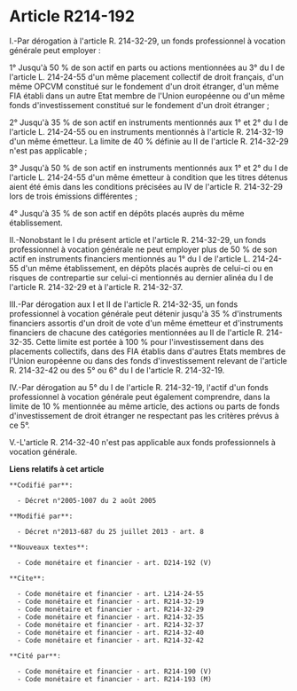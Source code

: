 # Article R214-192

I.-Par dérogation à l'article R. 214-32-29, un fonds professionnel à vocation générale peut employer : 

1° Jusqu'à 50 % de son actif en parts ou actions mentionnées au 3° du I de l'article L. 214-24-55 d'un même placement
collectif de droit français, d'un même OPCVM constitué sur le fondement d'un droit étranger, d'un même FIA établi dans un
autre Etat membre de l'Union européenne ou d'un même fonds d'investissement constitué sur le fondement d'un droit étranger ; 

2° Jusqu'à 35 % de son actif en instruments mentionnés aux 1° et 2° du I de l'article L. 214-24-55 ou en instruments
mentionnés à l'article R. 214-32-19 d'un même émetteur. La limite de 40 % définie au II de l'article R. 214-32-29 n'est pas
applicable ; 

3° Jusqu'à 50 % de son actif en instruments mentionnés aux 1° et 2° du I de l'article L. 214-24-55 d'un même émetteur à
condition que les titres détenus aient été émis dans les conditions précisées au IV de l'article R. 214-32-29 lors de trois
émissions différentes ; 

4° Jusqu'à 35 % de son actif en dépôts placés auprès du même établissement. 

II.-Nonobstant le I du présent article et l'article R. 214-32-29, un fonds professionnel à vocation générale ne peut employer
plus de 50 % de son actif en instruments financiers mentionnés au 1° du I de l'article L. 214-24-55 d'un même établissement,
en dépôts placés auprès de celui-ci ou en risques de contrepartie sur celui-ci mentionnés au dernier alinéa du I de l'article
R. 214-32-29 et à l'article R. 214-32-37. 

III.-Par dérogation aux I et II de l'article R. 214-32-35, un fonds professionnel à vocation générale peut détenir jusqu'à 35
% d'instruments financiers assortis d'un droit de vote d'un même émetteur et d'instruments financiers de chacune des
catégories mentionnées au II de l'article R. 214-32-35. Cette limite est portée à 100 % pour l'investissement dans des
placements collectifs, dans des FIA établis dans d'autres Etats membres de l'Union européenne ou dans des fonds
d'investissement relevant de l'article R. 214-32-42 ou des 5° ou 6° du I de l'article R. 214-32-19. 

IV.-Par dérogation au 5° du I de l'article R. 214-32-19, l'actif d'un fonds professionnel à vocation générale peut également
comprendre, dans la limite de 10 % mentionnée au même article, des actions ou parts de fonds d'investissement de droit
étranger ne respectant pas les critères prévus à ce 5°. 

V.-L'article R. 214-32-40 n'est pas applicable aux fonds professionnels à vocation générale.

**Liens relatifs à cet article**

	**Codifié par**:

	  - Décret n°2005-1007 du 2 août 2005

	**Modifié par**:

	  - Décret n°2013-687 du 25 juillet 2013 - art. 8

	**Nouveaux textes**:

	  - Code monétaire et financier - art. D214-192 (V)

	**Cite**:

	  - Code monétaire et financier - art. L214-24-55
	  - Code monétaire et financier - art. R214-32-19
	  - Code monétaire et financier - art. R214-32-29
	  - Code monétaire et financier - art. R214-32-35
	  - Code monétaire et financier - art. R214-32-37
	  - Code monétaire et financier - art. R214-32-40
	  - Code monétaire et financier - art. R214-32-42

	**Cité par**:

	  - Code monétaire et financier - art. R214-190 (V)
	  - Code monétaire et financier - art. R214-193 (M)
